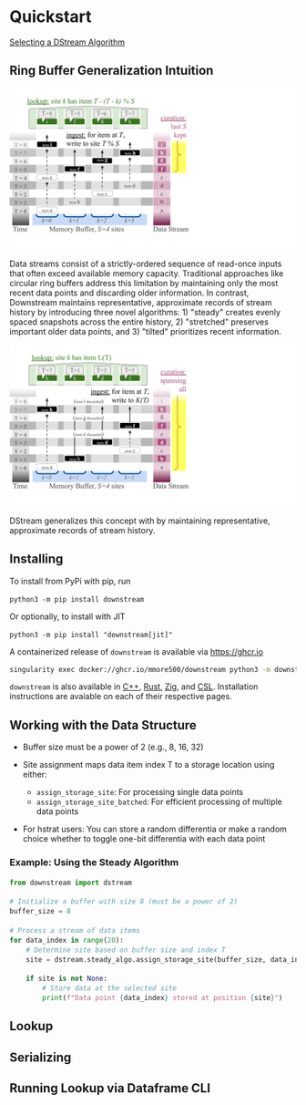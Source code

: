 # Quickstart

[Selecting a DStream Algorithm](algorithm.md)

## Ring Buffer Generalization Intuition

![Traditional ring buffer](buffer-2.png)

Data streams consist of a strictly-ordered sequence of read-once inputs that often exceed available memory capacity. Traditional approaches like circular ring buffers address this limitation by maintaining only the most recent data points and discarding older information. In contrast, Downstream maintains representative, approximate records of stream history by introducing three novel algorithms: 1) "steady" creates evenly spaced snapshots across the entire history, 2) "stretched" preserves important older data points, and 3) "tilted" prioritizes recent information.

![DStream](buffer-1.png)

DStream generalizes this concept with by maintaining representative, approximate records of stream history.


## Installing

To install from PyPi with pip, run

`python3 -m pip install downstream`

Or optionally, to install with JIT

`python3 -m pip install "downstream[jit]"`

A containerized release of `downstream` is available via <https://ghcr.io>

```bash
singularity exec docker://ghcr.io/mmore500/downstream python3 -m downstream --help
```

`downstream` is also available in [C++](cpp.md), [Rust](rust.md), [Zig](zig.md), and [CSL](csl.md). Installation instructions are avaiable on each of their respective pages.

## Working with the Data Structure

- Buffer size must be a power of 2 (e.g., 8, 16, 32)
- Site assignment maps data item index T to a storage location using either:

    - `assign_storage_site`: For processing single data points
    - `assign_storage_site_batched`: For efficient processing of multiple data points

- For hstrat users: You can store a random differentia or make a random choice whether to toggle one-bit differentia with each data point

### Example: Using the Steady Algorithm
```python
from downstream import dstream

# Initialize a buffer with size 8 (must be a power of 2)
buffer_size = 8

# Process a stream of data items
for data_index in range(20):
    # Determine site based on buffer size and index T
    site = dstream.steady_algo.assign_storage_site(buffer_size, data_index)

    if site is not None:
        # Store data at the selected site
        print(f"Data point {data_index} stored at position {site}")
```

## Lookup


## Serializing


## Running Lookup via Dataframe CLI